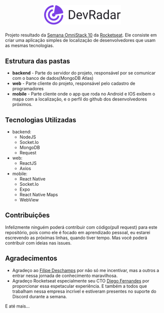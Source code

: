 
<h1 align="center">
    <img alt="DevRadar" title="#delicinha" src="logo.png" width="250px" />
</h1>

Projeto resultado da [Semana OmniStack 10](https://github.com/Rocketseat/semana-omnistack-10) da [Rocketseat](https://rocketseat.com.br/). Ele consiste em criar uma aplicação simples de localização de desenvolvedores que usam as mesmas tecnologias.

## Estrutura das pastas

- **backend** - Parte do servidor do projeto, responsável por se comunicar com o banco de dados(MongoDB Atlas)
- **web** - Parte cliente do projeto, responsável pelo cadastro de programadores
- **mobile** - Parte cliente onde o app que roda no Android e IOS exibem o mapa com a localização, e o perfil do github dos desenvolvedores próximos.

## Tecnologias Utilizadas

- backend:
  - NodeJS
  - Socket.Io
  - MongoDB
  - Request
- web:
  - ReactJS
  - Axios
- mobile:
  - React Native
  - Socket.Io
  - Expo
  - React Native Maps
  - WebView

## Contribuições

Infelizmente ninguém poderá contribuir com código(pull request) para este repositório, pois como ele é focado em aprendizado pessoal, eu estarei escrevendo as próximas linhas, quando tiver tempo. Mas você poderá contribuir com ideias nas issues.

## Agradecimentos

- Agradeço ao [Filipe Deschamps](https://github.com/filipedeschamps) por não só me incentivar, mas a outros a entrar nessa jornada de conhecimento maravilhosa.
- Agradeço Rocketseat especialmente seu CTO [Diego Fernandes](https://github.com/diego3g) por proporcionar essa espetacular experiência. E também a todos que trabalham nessa empresa incrível e estiveram presentes no suporte do Discord durante a semana.

E até mais...
